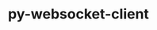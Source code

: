 ---
title: "py-websocket-client"
layout: cache
categories: [package, develop]
meta: {"compilers": ["none"], "num_specs": 50, "num_specs_by_stack": {"data-vis-sdk": 17, "e4s": 16, "e4s-neoverse-v2": 17, "root": 50}, "oss": ["ubuntu20.04", "ubuntu22.04"], "platforms": ["linux"], "stacks": ["data-vis-sdk", "e4s", "e4s-neoverse-v2", "root"], "targets": ["neoverse_v2", "x86_64_v3"], "versions": ["1.8.0"]}
spec_details: [{"compiler": "none", "hash": "2tthiklml7mavmki4pypsyb6ursj324s", "os": "ubuntu20.04", "platform": "linux", "size": "-", "stacks": ["data-vis-sdk", "root"], "target": "x86_64_v3", "variants": ["build_system=python_pip"], "versions": ["1.8.0"]}, {"compiler": "none", "hash": "3fre7dhyqfr7aufjufrjhfih6644cmu5", "os": "ubuntu20.04", "platform": "linux", "size": "-", "stacks": ["data-vis-sdk", "root"], "target": "x86_64_v3", "variants": ["build_system=python_pip"], "versions": ["1.8.0"]}, {"compiler": "none", "hash": "3kxpw3ne6nh6k3t4tpg75iz5cqzhl7pm", "os": "ubuntu22.04", "platform": "linux", "size": "-", "stacks": ["e4s-neoverse-v2", "root"], "target": "neoverse_v2", "variants": ["build_system=python_pip"], "versions": ["1.8.0"]}, {"compiler": "none", "hash": "4ndzzekdqlew2krxfd6jzztqzrgeif26", "os": "ubuntu22.04", "platform": "linux", "size": "-", "stacks": ["e4s-neoverse-v2", "root"], "target": "neoverse_v2", "variants": ["build_system=python_pip"], "versions": ["1.8.0"]}, {"compiler": "none", "hash": "4zg3vrkkuawptkbc6k33ke6h5goekw57", "os": "ubuntu20.04", "platform": "linux", "size": "-", "stacks": ["data-vis-sdk", "root"], "target": "x86_64_v3", "variants": ["build_system=python_pip"], "versions": ["1.8.0"]}, {"compiler": "none", "hash": "54xa2uyhjimmj65zvdunourykbdnp2hs", "os": "ubuntu22.04", "platform": "linux", "size": "-", "stacks": ["e4s", "root"], "target": "x86_64_v3", "variants": ["build_system=python_pip"], "versions": ["1.8.0"]}, {"compiler": "none", "hash": "5ctxfcnwi23goqrsrluyjn4rerpmcric", "os": "ubuntu20.04", "platform": "linux", "size": "-", "stacks": ["data-vis-sdk", "root"], "target": "x86_64_v3", "variants": ["build_system=python_pip"], "versions": ["1.8.0"]}, {"compiler": "none", "hash": "5iita4xygarberjnhey5co3whbbir32b", "os": "ubuntu22.04", "platform": "linux", "size": "-", "stacks": ["e4s-neoverse-v2", "root"], "target": "neoverse_v2", "variants": ["build_system=python_pip"], "versions": ["1.8.0"]}, {"compiler": "none", "hash": "6aiwi6ypjxffm7unqcibiwgdb3adwss2", "os": "ubuntu20.04", "platform": "linux", "size": "-", "stacks": ["data-vis-sdk", "root"], "target": "x86_64_v3", "variants": ["build_system=python_pip"], "versions": ["1.8.0"]}, {"compiler": "none", "hash": "6ovut5f4cwwyerfsxakfskypvjfqqzcp", "os": "ubuntu22.04", "platform": "linux", "size": "-", "stacks": ["e4s-neoverse-v2", "root"], "target": "neoverse_v2", "variants": ["build_system=python_pip"], "versions": ["1.8.0"]}, {"compiler": "none", "hash": "6vn4pcaqj5pcpmdo7evdfea3i5zh3szh", "os": "ubuntu22.04", "platform": "linux", "size": "-", "stacks": ["e4s", "root"], "target": "x86_64_v3", "variants": ["build_system=python_pip"], "versions": ["1.8.0"]}, {"compiler": "none", "hash": "a3feyaduyiodzydmllj6ptqdegriopwt", "os": "ubuntu20.04", "platform": "linux", "size": "-", "stacks": ["data-vis-sdk", "root"], "target": "x86_64_v3", "variants": ["build_system=python_pip"], "versions": ["1.8.0"]}, {"compiler": "none", "hash": "bmrgyzreifbmpmhiesqqtmprwbpxsi5p", "os": "ubuntu22.04", "platform": "linux", "size": "-", "stacks": ["e4s-neoverse-v2", "root"], "target": "neoverse_v2", "variants": ["build_system=python_pip"], "versions": ["1.8.0"]}, {"compiler": "none", "hash": "bo5k3jnp66gkz5jrg2xqywel3wewy4y6", "os": "ubuntu22.04", "platform": "linux", "size": "-", "stacks": ["e4s-neoverse-v2", "root"], "target": "neoverse_v2", "variants": ["build_system=python_pip"], "versions": ["1.8.0"]}, {"compiler": "none", "hash": "buiu4dpsgjhuvn2t7fyxu2w3ed4254z2", "os": "ubuntu22.04", "platform": "linux", "size": "-", "stacks": ["e4s-neoverse-v2", "root"], "target": "neoverse_v2", "variants": ["build_system=python_pip"], "versions": ["1.8.0"]}, {"compiler": "none", "hash": "eo2wmav6ljcpliolwcn2zg4zml5kvvab", "os": "ubuntu22.04", "platform": "linux", "size": "-", "stacks": ["e4s-neoverse-v2", "root"], "target": "neoverse_v2", "variants": ["build_system=python_pip"], "versions": ["1.8.0"]}, {"compiler": "none", "hash": "evyott6zcgewapai3met3dusrtcyc7w6", "os": "ubuntu22.04", "platform": "linux", "size": "-", "stacks": ["e4s-neoverse-v2", "root"], "target": "neoverse_v2", "variants": ["build_system=python_pip"], "versions": ["1.8.0"]}, {"compiler": "none", "hash": "fkpgi2jrbee5dh7envphmleu75ytayqp", "os": "ubuntu22.04", "platform": "linux", "size": "-", "stacks": ["e4s-neoverse-v2", "root"], "target": "neoverse_v2", "variants": ["build_system=python_pip"], "versions": ["1.8.0"]}, {"compiler": "none", "hash": "gttrb3okypcgzr3cynz4pco4ieysp3cb", "os": "ubuntu22.04", "platform": "linux", "size": "-", "stacks": ["e4s", "root"], "target": "x86_64_v3", "variants": ["build_system=python_pip"], "versions": ["1.8.0"]}, {"compiler": "none", "hash": "hcm74o6toxp7x6uhxc6z67cv3vttxjee", "os": "ubuntu22.04", "platform": "linux", "size": "-", "stacks": ["e4s", "root"], "target": "x86_64_v3", "variants": ["build_system=python_pip"], "versions": ["1.8.0"]}, {"compiler": "none", "hash": "ik54omc54am2kxs7ab3ux66zvzkghthm", "os": "ubuntu20.04", "platform": "linux", "size": "-", "stacks": ["data-vis-sdk", "root"], "target": "x86_64_v3", "variants": ["build_system=python_pip"], "versions": ["1.8.0"]}, {"compiler": "none", "hash": "iuurxiajjdhhjxsorzlklxfwgikh5nyc", "os": "ubuntu22.04", "platform": "linux", "size": "-", "stacks": ["e4s-neoverse-v2", "root"], "target": "neoverse_v2", "variants": ["build_system=python_pip"], "versions": ["1.8.0"]}, {"compiler": "none", "hash": "jidhct7p6kjcis7aj4pxyj6zpedpvzdg", "os": "ubuntu20.04", "platform": "linux", "size": "-", "stacks": ["data-vis-sdk", "root"], "target": "x86_64_v3", "variants": ["build_system=python_pip"], "versions": ["1.8.0"]}, {"compiler": "none", "hash": "jvy5fdrzvmkpc6kgg6f22gq5sisidshv", "os": "ubuntu22.04", "platform": "linux", "size": "-", "stacks": ["e4s", "root"], "target": "x86_64_v3", "variants": ["build_system=python_pip"], "versions": ["1.8.0"]}, {"compiler": "none", "hash": "kknbfvdkazdnrac7hv3ej2l7j6qkti5n", "os": "ubuntu20.04", "platform": "linux", "size": "-", "stacks": ["data-vis-sdk", "root"], "target": "x86_64_v3", "variants": ["build_system=python_pip"], "versions": ["1.8.0"]}, {"compiler": "none", "hash": "kum5iikyi3ocdhxq4nso3uw45deuv6da", "os": "ubuntu22.04", "platform": "linux", "size": "-", "stacks": ["e4s-neoverse-v2", "root"], "target": "neoverse_v2", "variants": ["build_system=python_pip"], "versions": ["1.8.0"]}, {"compiler": "none", "hash": "lsh7ux3edlqpn2wj3wp6cvxn23gohc7v", "os": "ubuntu22.04", "platform": "linux", "size": "-", "stacks": ["e4s-neoverse-v2", "root"], "target": "neoverse_v2", "variants": ["build_system=python_pip"], "versions": ["1.8.0"]}, {"compiler": "none", "hash": "meykq6w2s3oji7sx7ehl44hyc3wx75om", "os": "ubuntu20.04", "platform": "linux", "size": "-", "stacks": ["data-vis-sdk", "root"], "target": "x86_64_v3", "variants": ["build_system=python_pip"], "versions": ["1.8.0"]}, {"compiler": "none", "hash": "n3qv35ztd65gqek33femaplg2u2b2pp4", "os": "ubuntu22.04", "platform": "linux", "size": "-", "stacks": ["e4s-neoverse-v2", "root"], "target": "neoverse_v2", "variants": ["build_system=python_pip"], "versions": ["1.8.0"]}, {"compiler": "none", "hash": "ocmm3se4fb27d5rezpihqehr5g7dkihf", "os": "ubuntu22.04", "platform": "linux", "size": "-", "stacks": ["e4s", "root"], "target": "x86_64_v3", "variants": ["build_system=python_pip"], "versions": ["1.8.0"]}, {"compiler": "none", "hash": "oe4fajwizhe7hl5aj4vdsnyiarnaaj6h", "os": "ubuntu22.04", "platform": "linux", "size": "-", "stacks": ["e4s-neoverse-v2", "root"], "target": "neoverse_v2", "variants": ["build_system=python_pip"], "versions": ["1.8.0"]}, {"compiler": "none", "hash": "ojjpbk3j2cq3gdcixfcn7dfkkjv3ptpg", "os": "ubuntu20.04", "platform": "linux", "size": "-", "stacks": ["data-vis-sdk", "root"], "target": "x86_64_v3", "variants": ["build_system=python_pip"], "versions": ["1.8.0"]}, {"compiler": "none", "hash": "on4kwhz3qhpvnyhcrazml5hgez3iefmh", "os": "ubuntu22.04", "platform": "linux", "size": "-", "stacks": ["e4s", "root"], "target": "x86_64_v3", "variants": ["build_system=python_pip"], "versions": ["1.8.0"]}, {"compiler": "none", "hash": "opiukhfneekololcuqluo74fdwhljbt3", "os": "ubuntu20.04", "platform": "linux", "size": "-", "stacks": ["data-vis-sdk", "root"], "target": "x86_64_v3", "variants": ["build_system=python_pip"], "versions": ["1.8.0"]}, {"compiler": "none", "hash": "oxmi7haw3epivvdted7u5ga36j2kabiu", "os": "ubuntu22.04", "platform": "linux", "size": "-", "stacks": ["e4s", "root"], "target": "x86_64_v3", "variants": ["build_system=python_pip"], "versions": ["1.8.0"]}, {"compiler": "none", "hash": "pgadzovgkvnixqjqh7knfw7ii7xmrp77", "os": "ubuntu20.04", "platform": "linux", "size": "-", "stacks": ["data-vis-sdk", "root"], "target": "x86_64_v3", "variants": ["build_system=python_pip"], "versions": ["1.8.0"]}, {"compiler": "none", "hash": "ph77qy4fzoz6zvnzd6yumu3w2wv7kuuc", "os": "ubuntu22.04", "platform": "linux", "size": "-", "stacks": ["e4s-neoverse-v2", "root"], "target": "neoverse_v2", "variants": ["build_system=python_pip"], "versions": ["1.8.0"]}, {"compiler": "none", "hash": "qbt6kygy6v4s5pa5656amvfkoon3tljb", "os": "ubuntu22.04", "platform": "linux", "size": "-", "stacks": ["e4s", "root"], "target": "x86_64_v3", "variants": ["build_system=python_pip"], "versions": ["1.8.0"]}, {"compiler": "none", "hash": "qcaj2ybleftrld32wf5ct3e7ga4lpssv", "os": "ubuntu20.04", "platform": "linux", "size": "-", "stacks": ["data-vis-sdk", "root"], "target": "x86_64_v3", "variants": ["build_system=python_pip"], "versions": ["1.8.0"]}, {"compiler": "none", "hash": "rtad3j6swv4ypqyk4aywj2xwicy7zea2", "os": "ubuntu22.04", "platform": "linux", "size": "-", "stacks": ["e4s", "root"], "target": "x86_64_v3", "variants": ["build_system=python_pip"], "versions": ["1.8.0"]}, {"compiler": "none", "hash": "s7p6xnmmajrsnjv7ksb6zajl4wukorwf", "os": "ubuntu20.04", "platform": "linux", "size": "-", "stacks": ["data-vis-sdk", "root"], "target": "x86_64_v3", "variants": ["build_system=python_pip"], "versions": ["1.8.0"]}, {"compiler": "none", "hash": "t2l463ci3ubqgodnkkfp3aqnogfcblp2", "os": "ubuntu22.04", "platform": "linux", "size": "-", "stacks": ["e4s", "root"], "target": "x86_64_v3", "variants": ["build_system=python_pip"], "versions": ["1.8.0"]}, {"compiler": "none", "hash": "t3jdluxiopnb7n2cnwxuoksgdyrhttfu", "os": "ubuntu22.04", "platform": "linux", "size": "-", "stacks": ["e4s-neoverse-v2", "root"], "target": "neoverse_v2", "variants": ["build_system=python_pip"], "versions": ["1.8.0"]}, {"compiler": "none", "hash": "ty7hzwgpxhl725sq2gr57e5dw6zez7mq", "os": "ubuntu20.04", "platform": "linux", "size": "-", "stacks": ["data-vis-sdk", "root"], "target": "x86_64_v3", "variants": ["build_system=python_pip"], "versions": ["1.8.0"]}, {"compiler": "none", "hash": "v2o3sibt5s4tmijyjcin5wjsf2wqn6mz", "os": "ubuntu22.04", "platform": "linux", "size": "-", "stacks": ["e4s", "root"], "target": "x86_64_v3", "variants": ["build_system=python_pip"], "versions": ["1.8.0"]}, {"compiler": "none", "hash": "vovk5bbxvgv4h4gngj3ner7avqax6xpx", "os": "ubuntu22.04", "platform": "linux", "size": "-", "stacks": ["e4s", "root"], "target": "x86_64_v3", "variants": ["build_system=python_pip"], "versions": ["1.8.0"]}, {"compiler": "none", "hash": "vq2zynb4sfzjy4jtqau5k23gjr2tjpxy", "os": "ubuntu20.04", "platform": "linux", "size": "-", "stacks": ["data-vis-sdk", "root"], "target": "x86_64_v3", "variants": ["build_system=python_pip"], "versions": ["1.8.0"]}, {"compiler": "none", "hash": "xzcpk46it3bbnoxteelfmi6wah7c6zhm", "os": "ubuntu22.04", "platform": "linux", "size": "-", "stacks": ["e4s", "root"], "target": "x86_64_v3", "variants": ["build_system=python_pip"], "versions": ["1.8.0"]}, {"compiler": "none", "hash": "y637bdlgxsgihclq3sg52ij4unkiedpg", "os": "ubuntu22.04", "platform": "linux", "size": "-", "stacks": ["e4s", "root"], "target": "x86_64_v3", "variants": ["build_system=python_pip"], "versions": ["1.8.0"]}, {"compiler": "none", "hash": "yhmar54a7l3bcmnlcfr2txzwmpuwvk2c", "os": "ubuntu22.04", "platform": "linux", "size": "-", "stacks": ["e4s", "root"], "target": "x86_64_v3", "variants": ["build_system=python_pip"], "versions": ["1.8.0"]}]
---
